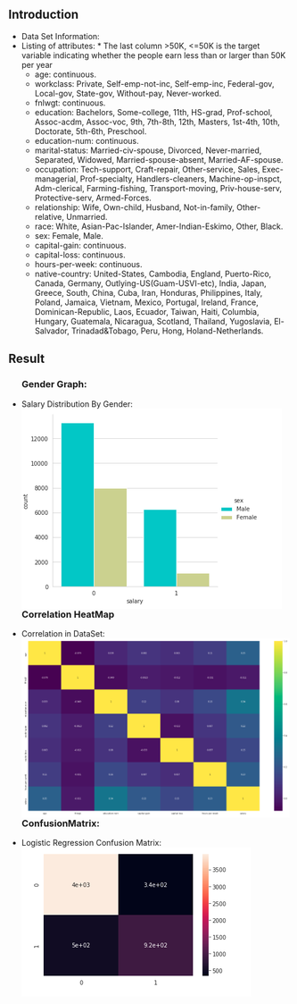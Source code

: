 <h2>Introduction</h2>
<ul>
    <li>Data Set Information:</li>
    <li>Listing of attributes:
    * The last column >50K, <=50K is the target variable indicating whether the people earn less than or larger than 50K per year

* age: continuous.
* workclass: Private, Self-emp-not-inc, Self-emp-inc, Federal-gov, Local-gov, State-gov, Without-pay, Never-worked.
* fnlwgt: continuous.
* education: Bachelors, Some-college, 11th, HS-grad, Prof-school, Assoc-acdm, Assoc-voc, 9th, 7th-8th, 12th, Masters, 1st-4th, 10th, Doctorate, 5th-6th, Preschool.
* education-num: continuous.
* marital-status: Married-civ-spouse, Divorced, Never-married, Separated, Widowed, Married-spouse-absent, Married-AF-spouse.
* occupation: Tech-support, Craft-repair, Other-service, Sales, Exec-managerial, Prof-specialty, Handlers-cleaners, Machine-op-inspct, Adm-clerical, Farming-fishing, Transport-moving, Priv-house-serv, Protective-serv, Armed-Forces.
* relationship: Wife, Own-child, Husband, Not-in-family, Other-relative, Unmarried.
* race: White, Asian-Pac-Islander, Amer-Indian-Eskimo, Other, Black.
* sex: Female, Male.
* capital-gain: continuous.
* capital-loss: continuous.
* hours-per-week: continuous.
* native-country: United-States, Cambodia, England, Puerto-Rico, Canada, Germany, Outlying-US(Guam-USVI-etc), India, Japan, Greece, South, China, Cuba, Iran, Honduras, Philippines, Italy, Poland, Jamaica, Vietnam, Mexico, Portugal, Ireland, France, Dominican-Republic, Laos, Ecuador, Taiwan, Haiti, Columbia, Hungary, Guatemala, Nicaragua, Scotland, Thailand, Yugoslavia, El-Salvador, Trinadad&Tobago, Peru, Hong, Holand-Netherlands.
</ul>

<h2>Result</h2>
<ul>
    <h3>Gender Graph:</h3>
             <li>Salary Distribution By Gender: 
                 <img src="https://github.com/Arx1971/Predict-Person-Yearly-Salary/blob/master/Screenshot%20from%202020-05-13%2000-45-50.png"
                             alt="Salary Distribution By Gender"
                             style="float: left; margin-right: 10px;" />
    </li>
    <h3>Correlation HeatMap</h3>
    <li>Correlation in DataSet: 
        <img src="https://github.com/Arx1971/Predict-Person-Yearly-Salary/blob/master/Screenshot%20from%202020-05-13%2000-44-24.png"
                    alt="HeatMap"
                    style="float: left; margin-right: 10px;" />
    </li>
    <h3>ConfusionMatrix: </h3>
        <li>Logistic Regression Confusion Matrix: 
            <img src="https://github.com/Arx1971/Predict-Person-Yearly-Salary/blob/master/Screenshot%20from%202020-05-13%2000-45-11.png"
                        alt="ConfusionMatrix"
                        style="float: left; margin-right: 10px;" />
    </li>
     
</ul> 
